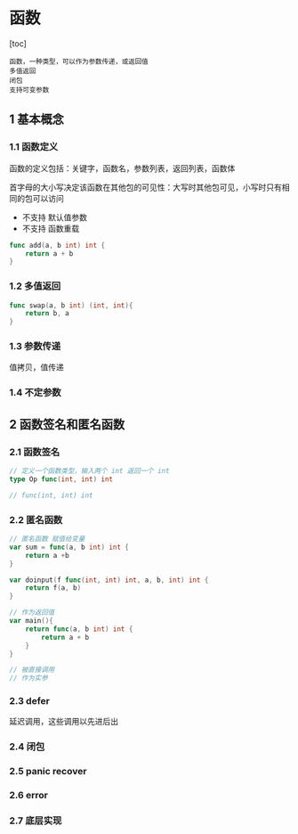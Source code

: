 # 函数

[toc]

```text
函数，一种类型，可以作为参数传递，或返回值
多值返回
闭包
支持可变参数
```

## 1 基本概念

### 1.1 函数定义

函数的定义包括：关键字，函数名，参数列表，返回列表，函数体

首字母的大小写决定该函数在其他包的可见性：大写时其他包可见，小写时只有相同的包可以访问

- 不支持 默认值参数
- 不支持 函数重载

```go
func add(a, b int) int {
    return a + b
}
```

### 1.2 多值返回

```go
func swap(a, b int) (int, int){
    return b, a
}
```

### 1.3 参数传递

值拷贝，值传递

### 1.4 不定参数

## 2 函数签名和匿名函数

### 2.1 函数签名

```go
// 定义一个函数类型，输入两个 int 返回一个 int
type Op func(int, int) int

// func(int, int) int
```

### 2.2 匿名函数

```go
// 匿名函数 赋值给变量
var sum = func(a, b int) int {
    return a +b
}

var doinput(f func(int, int) int, a, b, int) int {
    return f(a, b)
}

// 作为返回值
var main(){
    return func(a, b int) int {
        return a + b
    }
}

// 被直接调用
// 作为实参
```

### 2.3 defer

延迟调用，这些调用以先进后出

### 2.4 闭包

### 2.5 panic recover

### 2.6 error

### 2.7 底层实现
